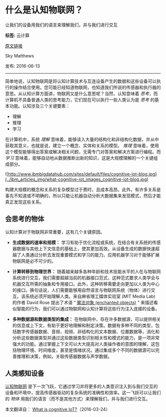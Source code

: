 # 什么是认知物联网？
让我们的设备用我们的语言来理解我们，并与我们进行交互

**标签:** 云计算

[原文链接](https://developer.ibm.com/zh/articles/what-cognitive-iot/)

Sky Matthews

发布: 2016-06-13

* * *

简单地说，认知物联网是将认知计算技术与互连设备产生的数据和这些设备可以执行的操作结合使用。您可能已经知道物联网，也知道我们所说的传感器和执行器的意思。从认知计算方面讲，物联网又是什么意思呢？当然，认知意味着 _思考_，而计算机不具备普通人类的思考能力，它们现在可以执行一些人类认为是 _思考_ 的基本功能。认知涉及三个关键要素：

- 理解
- 推理
- 学习

在计算机中，系统 _理解_ 意味着，能够读入大量的结构化和非结构化数据，并从中获取其意义，也就是说，建立一个概念、实体和关系的模型。 _推理_ 意味着，使用这个模型能够得出答案或解决相关问题，无需专门对答案和解决方案进行编程。而 _学习_ 意味着，能够自动地从数据推断出新的知识，这是大规模理解的一个关键组成部分。

![http://www.ibmbigdatahub.com/sites/default/files/cognitive-iot-blog.jpg](../ibm_articles_img/what-cognitive-iot_images_cognitive-iot-blog.jpg)

构建大规模的概念和关系的复杂模型过于费时，且成本高昂。此外，有许多关系是事先不知道或不明确的，所以只能让机器自动分析大数据集来发现模式，然后才能真正发现这些关系。

## 会思考的物体

认知计算对于物联网非常重要，这有几个关键原因。

- **生成数据的速率和规模：** 学习有助于优化流程或系统，在结合有关系统的传感器数据与其他上下文信息的基础上，使其更加高效。从设备生成的数据快速超越了人类通过分析去发现重要模式和学习的能力。应用机器学习对于能够扩展物联网是必不可少的。

- **计算转移到物理世界：** 随着越来越多各种年龄和技术技能水平的人在与物联网系统进行交互，我们需要超越当前的机器接口范式，这种范式要求人类学会与机器交互所需的抽象和专用接口。此外，这种转移需要走向更加以人类为中心的接口。换句话说，人们需要能够用自然语言与物联网系统（物体）进行交互。该系统必须开始理解人类。来自麻省理工媒体实验室 (MIT Media Lab) 的作者 David Rose 提出了术语 “ [魔法对象 (enchanted objects)](http://enchantedobjects.com/) ” 来描述看似智能的行为，我们可以通过物联网和认知计算将这些行为注入连接的设备。

- **多种数据源和数据类型的集成：** 在物联网中，存在许多数据源，可以提供相关的信息或上下文，有助于更好地理解和制定决策。数据有多种不同的类型，包括数字传感器数据、音频、视频、非结构化的文本数据、位置数据等，消化和分析这些数据类型并通过这些数据类型识别相关性和模式的能力，是一项非常强大的功能。通过掌握上下文可以大大提高对人类操作者的意图的理解，这包括物理环境、时间维度，甚至是情绪状况。通过集成多个不同的数据源可以完善推理和决策，例如，关联传感器数据与声学数据。


## 人类感知设备

[认知物联网](http://ibm.co/IoT) 是下一次飞跃，它通过学习并将更多的人类意识注入到与我们交互的设备和环境中，提高传感器驱动的复杂系统的准确性和效率。这一飞跃可以让我们的 _物体_ 用我们的语言（而不是其他方式）来理解我们，并与我们进行交互。

本文翻译自： [What is cognitive IoT?](https://www.ibmbigdatahub.com/blog/what-cognitive-iot)（2016-03-24）